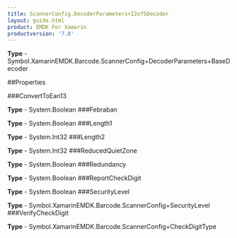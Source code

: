 ```yaml
---
title: ScannerConfig.DecoderParameters+I2of5Decoder
layout: guide.html
product: EMDK For Xamarin 
productversion: '7.0' 
---
```


    

**Type** - Symbol.XamarinEMDK.Barcode.ScannerConfig+DecoderParameters+BaseDecoder

##Properties

###ConvertToEan13

        

**Type** - System.Boolean
###Febraban

        

**Type** - System.Boolean
###Length1

        

**Type** - System.Int32
###Length2

        

**Type** - System.Int32
###ReducedQuietZone

        

**Type** - System.Boolean
###Redundancy

        

**Type** - System.Boolean
###ReportCheckDigit

        

**Type** - System.Boolean
###SecurityLevel

        

**Type** - Symbol.XamarinEMDK.Barcode.ScannerConfig+SecurityLevel
###VerifyCheckDigit

        

**Type** - Symbol.XamarinEMDK.Barcode.ScannerConfig+CheckDigitType
